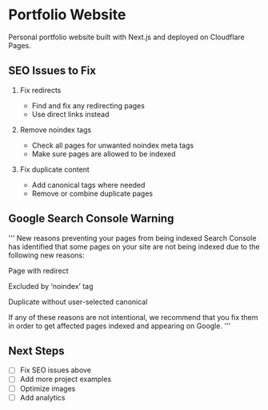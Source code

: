 # Portfolio Website

Personal portfolio website built with Next.js and deployed on Cloudflare Pages.

## SEO Issues to Fix

1. Fix redirects
   - Find and fix any redirecting pages
   - Use direct links instead

2. Remove noindex tags
   - Check all pages for unwanted noindex meta tags
   - Make sure pages are allowed to be indexed

3. Fix duplicate content
   - Add canonical tags where needed
   - Remove or combine duplicate pages

## Google Search Console Warning
'''
New reasons preventing your pages from being indexed
Search Console has identified that some pages on your site are not being indexed due to the following new reasons:

Page with redirect

Excluded by ‘noindex’ tag

Duplicate without user-selected canonical

If any of these reasons are not intentional, we recommend that you fix them in order to get affected pages indexed and appearing on Google.
'''

## Next Steps
- [ ] Fix SEO issues above
- [ ] Add more project examples
- [ ] Optimize images
- [ ] Add analytics
